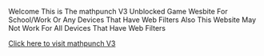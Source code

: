Welcome This is The mathpunch V3 Unblocked Game Wesbite For School/Work Or Any Devices That Have Web Filters Also This Website May Not Work For All Devices That Have Web Filters

[Click here to visit mathpunch V3](https://mathpunch.github.io)
